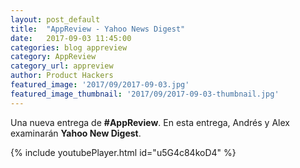 ```yaml
---
layout: post_default
title:  "AppReview - Yahoo News Digest"
date:   2017-09-03 11:45:00
categories: blog appreview
category: AppReview
category_url: appreview
author: Product Hackers
featured_image: '2017/09/2017-09-03.jpg'
featured_image_thumbnail: '2017/09/2017-09-03-thumbnail.jpg'
---
```


Una nueva entrega de **#AppReview**. En esta entrega, Andrés y Alex examinarán **Yahoo New Digest**.

{% include youtubePlayer.html id="u5G4c84koD4" %}